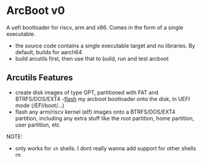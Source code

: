 # ArcBoot v0

A uefi bootloader for riscv, arm and x86. Comes in the form of a single executable.

- the source code contains a single executable target and no libraries. By default, builds for aarch64
- build arcutils first, then use that to build, run and test arcboot

## Arcutils Features

- create disk images of type GPT, partitioned with FAT and BTRFS/DOS/EXT4
-[flash](https://qemu.readthedocs.io/en/latest/tools/qemu-img.html) my arcboot bootloader onto the disk, in UEFI mode (/EFI/boot/...)
- flash any arm/riscv kernel (elf) images onto a BTRFS/DOS/EXT4 partition, including any extra stuff like the root partition, home partition, user partition, etc

NOTE:

- only works for `sh` shells. I dont really wanna add support for other shells rn

